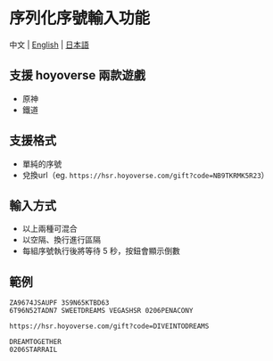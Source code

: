 # 序列化序號輸入功能
中文 | [English](./README_en.md) | [日本語](./README_ja.md)

## 支援 hoyoverse 兩款遊戲
- 原神
- 鐵道

## 支援格式
- 單純的序號
- 兌換url（eg. `https://hsr.hoyoverse.com/gift?code=NB9TKRMK5R23`）

## 輸入方式
- 以上兩種可混合
- 以空隔、換行進行區隔
- 每組序號執行後將等待 5 秒，按鈕會顯示倒數

## 範例
```
ZA9674JSAUPF 3S9N65KTBD63 
6T96N52TADN7 SWEETDREAMS VEGASHSR 0206PENACONY

https://hsr.hoyoverse.com/gift?code=DIVEINTODREAMS

DREAMTOGETHER
0206STARRAIL
```
